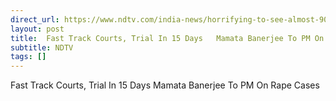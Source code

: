 ```yaml
---
direct_url: https://www.ndtv.com/india-news/horrifying-to-see-almost-90-rapes-daily-in-india-mamata-banerjee-to-pm-modi-6394081
layout: post
title:  Fast Track Courts, Trial In 15 Days   Mamata Banerjee To PM On Rape Cases
subtitle: NDTV
tags: []
---
```


 Fast Track Courts, Trial In 15 Days   Mamata Banerjee To PM On Rape Cases

